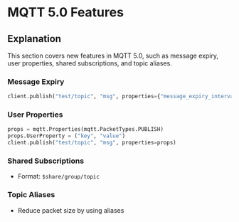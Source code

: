 # MQTT 5.0 Features

## Explanation
This section covers new features in MQTT 5.0, such as message expiry, user properties, shared subscriptions, and topic aliases.

### Message Expiry
```python
client.publish("test/topic", "msg", properties={"message_expiry_interval": 60})
```

### User Properties
```python
props = mqtt.Properties(mqtt.PacketTypes.PUBLISH)
props.UserProperty = ("key", "value")
client.publish("test/topic", "msg", properties=props)
```

### Shared Subscriptions
- Format: `$share/group/topic`

### Topic Aliases
- Reduce packet size by using aliases
